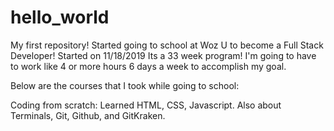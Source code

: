 # hello_world
My first repository!
Started going to school at Woz U to become a Full Stack Developer!
Started on 11/18/2019
Its a 33 week program!
I'm going to have to work like 4 or more hours 6 days a week to accomplish my goal.

Below are the courses that I took while going to school:

Coding from scratch:
Learned HTML, CSS, Javascript. 
Also about Terminals, Git, Github, and GitKraken.

